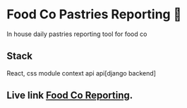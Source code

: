 # Food Co Pastries Reporting 🍞
In house daily pastries reporting tool for food co

## Stack
React, css module context api api[django backend]

## Live link [Food Co Reporting](https://foodcoreporting.netlify.app/).

